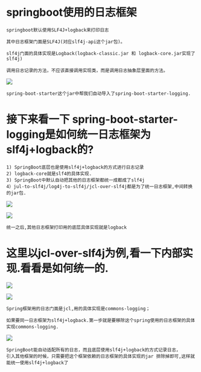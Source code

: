 # springboot使用的日志框架

    springboot默认使用SLF4J+logback来打印日志
    
    其中日志框架门面是SLF4J(对应slf4j-api这个jar包)。
        
    slf4j门面的具体实现是Logback(logback-classic.jar 和 logback-core.jar实现了slf4j)
    
    调用日志记录的方法，不应该直接调用实现类，而是调用日志抽象层里面的方法。

![](../pics/SpringBoot-logback04.png)
    
    spring-boot-starter这个jar中帮我们自动导入了spring-boot-starter-logging.
    

# 接下来看一下 spring-boot-starter-logging是如何统一日志框架为slf4j+logback的?
    
    1) SpringBoot底层也是使用slf4j+logback的方式进行日志记录
    2) logback-core就是slf4的具体实现.
    3) SpringBoot中默认自动把其他的日志框架都统一成都成了slf4j
    4）jul-to-slf4j/log4j-to-slf4j/jcl-over-slf4j都是为了统一日志框架,中间转换的jar包.
    
![](../pics/springboot日志框架的底层依赖关系.png)

![](../pics/springboot日志框架的底层依赖关系02.png)

    统一之后,其他日志框架打印用的底层具体实现就是logback

# 这里以jcl-over-slf4j为例,看一下内部实现.看看是如何统一的.

![](../pics/springboot日志框架的底层依赖关系03.png)

![](../pics/springboot日志框架的底层依赖关系04.png)

    Spring框架用的日志门面是jcl,用的具体实现是commons-logging；
    
    如果要同一日志框架为slf4j+logback.第一步就是要移除这个spring使用的日志框架的具体实现commons-logging.
    
![](../pics/springboot日志框架的底层依赖关系05.png)

    SpringBoot能自动适配所有的日志，而且底层使用slf4j+logback的方式记录日志，
    引入其他框架的时候，只需要把这个框架依赖的日志框架的具体实现的jar 排除掉即可,这样就能统一使用slf4j+logback了
